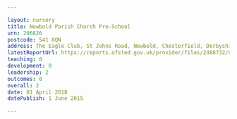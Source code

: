 ```yaml
---

layout: nursery
title: Newbold Parish Church Pre-School
urn: 206826
postcode: S41 8QN
address: The Eagle Club, St Johns Road, Newbold, Chesterfield, Derbyshire, S41 8QN
latestReportUrl: https://reports.ofsted.gov.uk/provider/files/2488732/urn/206826.pdf
teaching: 0
development: 0
leadership: 2
outcomes: 0
overall: 2
date: 01 April 2018 
datePublish: 1 June 2015

---
```

